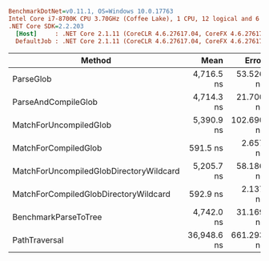``` ini

BenchmarkDotNet=v0.11.1, OS=Windows 10.0.17763
Intel Core i7-8700K CPU 3.70GHz (Coffee Lake), 1 CPU, 12 logical and 6 physical cores
.NET Core SDK=2.2.203
  [Host]     : .NET Core 2.1.11 (CoreCLR 4.6.27617.04, CoreFX 4.6.27617.02), 64bit RyuJIT  [AttachedDebugger]
  DefaultJob : .NET Core 2.1.11 (CoreCLR 4.6.27617.04, CoreFX 4.6.27617.02), 64bit RyuJIT


```
|                                  Method |        Mean |      Error |     StdDev |
|---------------------------------------- |------------:|-----------:|-----------:|
|                               ParseGlob |  4,716.5 ns |  53.526 ns |  50.068 ns |
|                     ParseAndCompileGlob |  4,714.3 ns |  21.700 ns |  19.237 ns |
|                  MatchForUncompiledGlob |  5,390.9 ns | 102.690 ns |  96.056 ns |
|                    MatchForCompiledGlob |    591.5 ns |   2.657 ns |   2.355 ns |
| MatchForUncompiledGlobDirectoryWildcard |  5,205.7 ns |  58.186 ns |  51.580 ns |
|   MatchForCompiledGlobDirectoryWildcard |    592.9 ns |   2.137 ns |   1.895 ns |
|                    BenchmarkParseToTree |  4,742.0 ns |  31.169 ns |  24.334 ns |
|                           PathTraversal | 36,948.6 ns | 661.293 ns | 618.574 ns |
